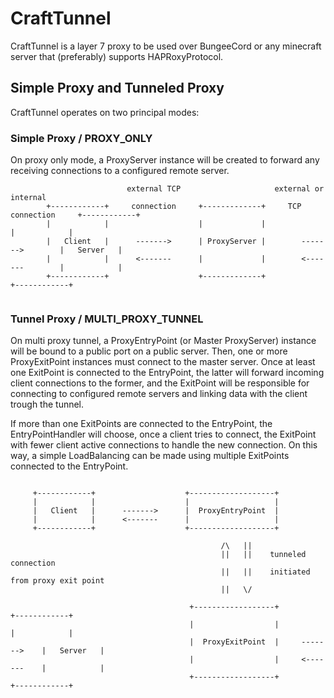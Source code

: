 # CraftTunnel

CraftTunnel is a layer 7 proxy to be used over BungeeCord or any minecraft server that (preferably) supports HAPRoxyProtocol.

## Simple Proxy and Tunneled Proxy

CraftTunnel operates on two principal modes:

### Simple Proxy / PROXY_ONLY

On proxy only mode, a ProxyServer instance will be created to forward any receiving connections to a configured remote server.


```                                             
                          external TCP                     external or internal
        +------------+     connection     +-------------+     TCP connection     +------------+
        |            |                    |             |                        |            |
        |   Client   |      ------->      | ProxyServer |        ------->        |   Server   |
        |            |      <-------      |             |        <-------        |            |
        +------------+                    +-------------+                        +------------+
        
```

### Tunnel Proxy / MULTI_PROXY_TUNNEL

On multi proxy tunnel, a ProxyEntryPoint (or Master ProxyServer) instance will be bound to a public port on a public server. Then, one or more ProxyExitPoint instances must connect to the master server. Once at least one ExitPoint is connected to the EntryPoint, the latter will forward incoming client connections to the former, and the ExitPoint will be responsible for connecting to configured remote servers and linking data with the client trough the tunnel.

If more than one ExitPoints are connected to the EntryPoint, the EntryPointHandler will choose, once a client tries to connect, the ExitPoint with fewer client active connections to handle the new connection. On this way, a simple LoadBalancing can be made using multiple ExitPoints connected to the EntryPoint.

```

     +------------+                    +-------------------+
     |            |                    |                   |
     |   Client   |      ------->      |  ProxyEntryPoint  |
     |            |      <-------      |                   |
     +------------+                    +-------------------+
     
                                               /\   ||   
                                               ||   ||    tunneled connection
                                               ||   ||    initiated from proxy exit point
                                               ||   \/
                                  
                                        +------------------+                 +------------+
                                        |                  |                 |            |
                                        |  ProxyExitPoint  |     ------->    |   Server   |
                                        |                  |     <-------    |            |
                                        +------------------+                 +------------+
                              
```
